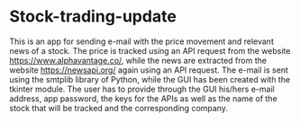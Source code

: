 # Stock-trading-update
This is an app for sending e-mail with the price movement and relevant news of a stock. The price is tracked using an API request from the website https://www.alphavantage.co/, while the news are extracted from the website https://newsapi.org/ again using an API request. The e-mail is sent using the smtplib library of Python, while the GUI has been created with the tkinter module. The user has to provide through the GUI his/hers e-mail address, app password, the keys for the APIs as well as the name of the stock that will be tracked and the corresponding company.  
